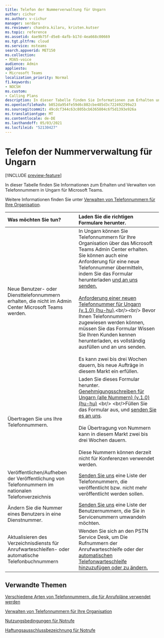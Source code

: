 ```yaml
---
title: Telefon der Nummerverwaltung für Ungarn
author: cichur
ms.author: v-cichur
manager: serdars
ms.reviewer: chandra.kilaru, kristen.kutser
ms.topic: reference
ms.assetid: 4ae9b75f-d5e8-4afb-b17d-4ea668c00669
ms.tgt.pltfrm: cloud
ms.service: msteams
search.appverid: MET150
ms.collection:
- M365-voice
audience: Admin
appliesto:
- Microsoft Teams
localization_priority: Normal
f1.keywords:
- NOCSH
ms.custom:
- Calling Plans
description: In dieser Tabelle finden Sie Informationen zum Erhalten und Verwalten von Telefonnummern in Ungarn für Microsoft Teams.
ms.openlocfilehash: b052da954fe59d6c802cbe485d3c722492299a23
ms.sourcegitcommit: 49cdcf344c63c805bcb6365804c6f5d1393e926a
ms.translationtype: MT
ms.contentlocale: de-DE
ms.lasthandoff: 05/03/2021
ms.locfileid: "52130427"
---
```

# <a name="phone-number-management-for-hungary"></a>Telefon der Nummerverwaltung für Ungarn

[!INCLUDE [preview-feature](../includes/preview-feature.md)]

In dieser Tabelle finden Sie Informationen zum Erhalten und Verwalten von Telefonnummern in Ungarn für Microsoft Teams.
  
Weitere Informationen finden Sie unter [Verwalten von Telefonnummern für Ihre Organisation](manage-phone-numbers-for-your-organization.md).
  
|**Was möchten Sie tun?**|**Laden Sie die richtigen Formulare herunter.**|
|:-----|:-----|
|Neue Benutzer- oder Diensttelefonnummern erhalten, die nicht im Admin Center Microsoft Teams werden.<br/> |In Ungarn können Sie Telefonnummern für Ihre Organisation über das Microsoft Teams Admin Center erhalten. Sie können auch eine Anforderung für eine neue Telefonnummer übermitteln, indem Sie das Formular herunterladen [und an uns senden.](mailto:ptneu@microsoft.com)<br/><br/>[Anforderung einer neuen Telefonnummer für Ungarn (v.1.0) (hu-hu)](https://github.com/MicrosoftDocs/OfficeDocs-SkypeForBusiness/blob/live/Teams/downloads/new-number-request-forms/new-phone-number-request-for-the-united-states-(v.5.0)-(en-us).pdf?raw=true).<br/><br/> Bevor Ihnen Telefonnummern zugewiesen werden können, müssen Sie das Formular Wissen Sie Ihren Kunden kennen herunterladen, es vollständig ausfüllen und an uns senden.<br/><br>Es kann zwei bis drei Wochen dauern, bis neue Aufträge in diesem Markt ein erfüllen.  |
|Übertragen Sie uns Ihre Telefonnummern.<br/> | Laden Sie dieses Formular herunter. <br/>[Genehmigungsschreiben für Ungarn (alle Nummern) (v.1.0) (hu-hu)](https://download.microsoft.com/download/f/b/1/fb17b2df-b5cf-45b7-89f0-0cbf250df1f7/letter-of-authorization-(loa)-for-hungary-(all-numbers)-(v1.0)-(hu-hu)%20(1).pdf) <br/> <br/>Füllen Sie das Formular aus, und [senden Sie es an uns](mailto:ptneu@microsoft.com). <br/><br/>Die Übertragung von Nummern kann in diesem Markt zwei bis drei Wochen dauern. <br/><br/>Diese Nummern können derzeit nicht für Konferenzen verwendet werden.   |
|Veröffentlichen/Aufheben der Veröffentlichung von Telefonnummern im nationalen Telefonverzeichnis  <br/> |[Senden Sie uns](mailto:ptneu@microsoft.com) eine Liste der Telefonnummern, die veröffentlicht bzw. nicht mehr veröffentlicht werden sollen. <br/> |
|Ändern Sie die Nummer eines Benutzers in eine Dienstnummer.  <br/> |[Senden Sie uns](mailto:ptneu@microsoft.com) eine Liste der Benutzernummern, die Sie in Servicenummern umwandeln möchten. <br/> |
|Aktualisieren des Verzeichnisdiensts für Anrufwarteschleifen- oder automatische Telefonbuchnummern|Wenden Sie sich an den PSTN Service Desk, um Die Rufnummern der Anrufwarteschleife oder der [automatischen Telefonwarteschleife hinzuzufügen oder zu ändern.](contact-pstn-service-desk.md) |
## <a name="related-topics"></a>Verwandte Themen

[Verschiedene Arten von Telefonnummern, die für Anrufpläne verwendet werden](../different-kinds-of-phone-numbers-used-for-calling-plans.md)

[Verwalten von Telefonnummern für Ihre Organisation](manage-phone-numbers-for-your-organization.md)

[Nutzungsbedingungen für Notrufe](../emergency-calling-terms-and-conditions.md)
  
[Haftungsausschlussbezeichnung für Notrufe](https://download.microsoft.com/download/a/8/0/a807c43d-2177-4fe0-8732-86b3784ae6e5/emergency-calling-label-(en-us)-(v.1.0).zip)
